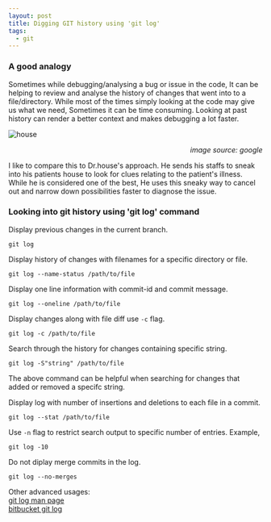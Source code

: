 ```yaml
---
layout: post
title: Digging GIT history using 'git log'
tags:
  - git
---
```

### A good analogy
Sometimes while debugging/analysing a bug or issue in the code, It can be helping to review and analyse the history of changes that went into to a file/directory. While most of the times simply looking at the code may give us what we need, Sometimes it can be time consuming. Looking at past history can render a better context and makes debugging a lot faster.

![house](../../../assets/images/Dr-House-13.jpg)
<div style="text-align: right"> <cite>image source: google</cite></div>

I like to compare this to Dr.house's approach. He sends his staffs to sneak into his patients house to look for clues relating to the patient's illness. While he is considered one of the best, He uses this sneaky way to cancel out and narrow down possibilities faster to diagnose the issue.

### Looking into git history using 'git log' command

Display previous changes in the current branch.
```
git log
```

Display history of changes with filenames for a specific directory or file.
```
git log --name-status /path/to/file
```

Display one line information with commit-id and commit message.
```
git log --oneline /path/to/file
```

Display changes along with file diff use `-c` flag.
```
git log -c /path/to/file
```

Search through the history for changes containing specific string.
```
git log -S"string" /path/to/file
```
The above command can be helpful when searching for changes that added or removed a specifc string.

Display log with number of insertions and deletions to each file in a commit.
```
git log --stat /path/to/file
```

Use `-n` flag to restrict search output to specific number of entries. Example,
```
git log -10
```

Do not diplay merge commits in the log.
```
git log --no-merges
```


Other advanced usages: \
[git log man page](http://web.mit.edu/git/www/git-log.html) \
[bitbucket git log](https://www.atlassian.com/git/tutorials/git-log)